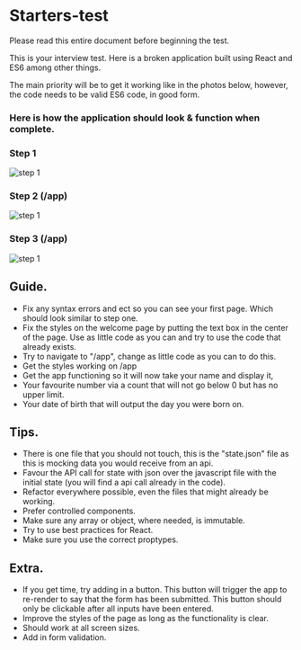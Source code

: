 # Starters-test

Please read this entire document before beginning the test.

This is your interview test.
Here is a broken application built using React and ES6 among other things.

The main priority will be to get it working like in the photos below, however, the code needs to be valid ES6 code, in good form.


### Here is how the application should look & function when complete.
### Step 1
![step 1](http://www.telegraph.co.uk/content/dam/spark/Images/starter-test-step1.png)

### Step 2 (/app)
![step 1](http://www.telegraph.co.uk/content/dam/spark/Images/starter-test-step2.png)


### Step 3 (/app)
![step 1](http://www.telegraph.co.uk/content/dam/spark/Images/starter-test-step3.png)

## Guide.
  - Fix any syntax errors and ect so you can see your first page. Which should look similar to step one.
  - Fix the styles on the welcome page by putting the text box in the center of the page. Use as little code as you can and try to use the code that already exists.
  - Try to navigate to "/app", change as little code as you can to do this.
  - Get the styles working on /app
  - Get the app functioning so it will now take your name and display it,
  - Your favourite number via a count that will not go below 0 but has no upper limit.
  - Your date of birth that will output the day you were born on.
 
## Tips.
- There is one file that you should not touch, this is the "state.json" file as this is mocking data you would receive from an api.
- Favour the API call for state with json over the javascript file with the initial state (you will find a api call already in the code).
- Refactor everywhere possible, even the files that might already be working.
- Prefer controlled components.
- Make sure any array or object, where needed, is immutable.
- Try to use best practices for React.
- Make sure you use the correct proptypes.

## Extra.
- If you get time, try adding in a button. This button will trigger the app to re-render to say that the form has been submitted. This button should only be clickable after all inputs have been entered.
- Improve the styles of the page as long as the functionality is clear.
- Should work at all screen sizes.
- Add in form validation.